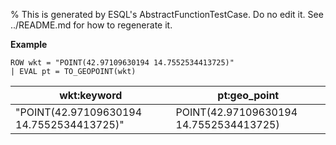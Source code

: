 % This is generated by ESQL's AbstractFunctionTestCase. Do no edit it. See ../README.md for how to regenerate it.

**Example**

```esql
ROW wkt = "POINT(42.97109630194 14.7552534413725)"
| EVAL pt = TO_GEOPOINT(wkt)
```

| wkt:keyword | pt:geo_point |
| --- | --- |
| "POINT(42.97109630194 14.7552534413725)" | POINT(42.97109630194 14.7552534413725) |


